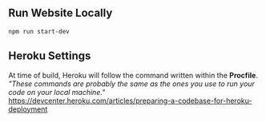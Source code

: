 ## Run Website Locally
`npm run start-dev`

## Heroku Settings
At time of build, Heroku will follow the command written within the **Procfile**.
*"These commands are probably the same as the ones you use to run your code on your local machine."*
https://devcenter.heroku.com/articles/preparing-a-codebase-for-heroku-deployment
